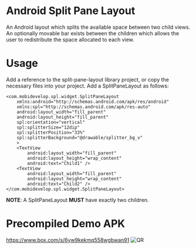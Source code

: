 Android Split Pane Layout
===========

An Android layout which splits the available space between two child views. An optionally movable bar exists between the children which allows the user to redistribute the space allocated to each view.

Usage
=====
Add a reference to the split-pane-layout library project, or copy the necessary files into your project. Add a SplitPaneLayout as follows:

    <com.mobidevelop.spl.widget.SplitPaneLayout
        xmlns:android="http://schemas.android.com/apk/res/android"
        xmlns:spl="http://schemas.android.com/apk/res-auto"
        android:layout_width="fill_parent"
        android:layout_height="fill_parent"
        spl:orientation="vertical"
        spl:splitterSize="12dip"
        spl:splitterPosition="33%"
        spl:splitterBackground="@drawable/splitter_bg_v"
        >
        <TextView
            android:layout_width="fill_parent"
            android:layout_height="wrap_content"
            android:text="Child1" />
        <TextView
            android:layout_width="fill_parent"
            android:layout_height="wrap_content"
            android:text="Child2" />
    </com.mobidevelop.spl.widget.SplitPaneLayout>

**NOTE**: A SplitPaneLayout **MUST** have exactly two children.  

Precompiled Demo APK
====================
<https://www.box.com/s/6yw9kekmq558wgbwan91>
![QR](https://chart.googleapis.com/chart?cht=qr&chs=300x300&chl=https://www.box.com/s/6yw9kekmq558wgbwan91)
